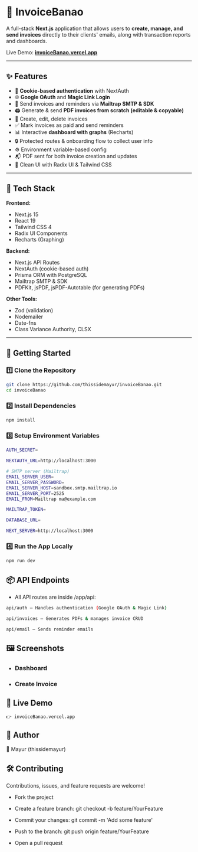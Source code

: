 # 📄 InvoiceBanao

A full-stack **Next.js** application that allows users to **create, manage, and send invoices** directly to their clients' emails, along with transaction reports and dashboards.

Live Demo: **[invoiceBanao.vercel.app](https://invoiceBanao.vercel.app)**

---

## ✨ Features

- 🔐 **Cookie-based authentication** with NextAuth
- 🌐 **Google OAuth** and **Magic Link Login**
- 📩 Send invoices and reminders via **Mailtrap SMTP & SDK**
- 🖨 Generate & send **PDF invoices from scratch (editable & copyable)**
- 📝 Create, edit, delete invoices
- ✅ Mark invoices as paid and send reminders
- 📊 Interactive **dashboard with graphs** (Recharts)
- 🔒 Protected routes & onboarding flow to collect user info
- ⚙️ Environment variable-based config
- 📬 PDF sent for both invoice creation and updates
- 🎨 Clean UI with Radix UI & Tailwind CSS

---

## 🧠 Tech Stack

**Frontend:**

- Next.js 15
- React 19
- Tailwind CSS 4
- Radix UI Components
- Recharts (Graphing)

**Backend:**

- Next.js API Routes
- NextAuth (cookie-based auth)
- Prisma ORM with PostgreSQL
- Mailtrap SMTP & SDK
- PDFKit, jsPDF, jsPDF-Autotable (for generating PDFs)

**Other Tools:**

- Zod (validation)
- Nodemailer
- Date-fns
- Class Variance Authority, CLSX

---

## 🚀 Getting Started

### 1️⃣ Clone the Repository

```bash
git clone https://github.com/thissidemayur/invoiceBanao.git
cd invoiceBanao

```

### 2️⃣ Install Dependencies

```bash
npm install
```

### 3️⃣ Setup Environment Variables

```bash
AUTH_SECRET=

NEXTAUTH_URL=http://localhost:3000

# SMTP server (Mailtrap)
EMAIL_SERVER_USER=
EMAIL_SERVER_PASSWORD=
EMAIL_SERVER_HOST=sandbox.smtp.mailtrap.io
EMAIL_SERVER_PORT=2525
EMAIL_FROM=Mailtrap ma@example.com

MAILTRAP_TOKEN=

DATABASE_URL=

NEXT_SERVER=http://localhost:3000

```

### 4️⃣ Run the App Locally

```bash
npm run dev
```

## 📦 API Endpoints

- All API routes are inside /app/api:

```bash
api/auth – Handles authentication (Google OAuth & Magic Link)

api/invoices – Generates PDFs & manages invoice CRUD

api/email – Sends reminder emails
```

## 🖼️ Screenshots

- ### Dashboard
- ### Create Invoice

## 🔗 Live Demo

```bash
👉 invoiceBanao.vercel.app
```

## 🙋 Author

👤 Mayur (thissidemayur)

## 🛠️ Contributing

Contributions, issues, and feature requests are welcome!

- Fork the project

- Create a feature branch: git checkout -b feature/YourFeature

- Commit your changes: git commit -m 'Add some feature'

- Push to the branch: git push origin feature/YourFeature

- Open a pull request
